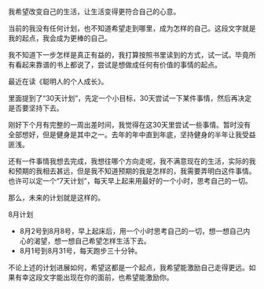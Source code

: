 我希望改变自己的生活，让生活变得更符合自己的心意。

当前的我没有任何计划，也不知道希望走到哪里，成为怎样的自己。这段文字就是我的起点，我会成为更棒的自己。

我不知道下一步怎样是真正有益的，我打算按照书里读到的方式，试一试。毕竟所有看起来靠谱的书上都说了，尝试是想做成任何有价值的事情的起点。

最近在读《聪明人的个人成长》。

里面提到了“30天计划”，先定一个小目标，30天尝试一下某件事情，然后再决定是否要坚持下去。

刚好下个月有完整的一周出差时间，我觉得在这30天里尝试一些事情。暂时没有全部想好，但是健身是其中之一。去年的年中直到年底，坚持健身的半年让我受益匪浅。

还有一件事情我想去完成，我想往哪个方向走呢，我不满意现在的生活，实际的我和预期的我相去甚远，但是我不知道预期的我是怎样的，我需要弄明白这件事情。也许可以定一个“7天计划”，每天早上起来用最好的一个小时，思考自己的一切。

那么，未来的计划就是这样的。

8月计划
* 8月2号到8月8号，早上起床后，用一个小时思考自己的一切，想一想自己内心的渴望，想一想自己希望怎样生活下去。
* 8月1号到8月31号，每天跑步三十分钟。

不论上述的计划进展如何，希望这都是一个起点，我希望能激励自己走得更远。如果有幸这段文字能出现在你的面前，也希望能激励你。